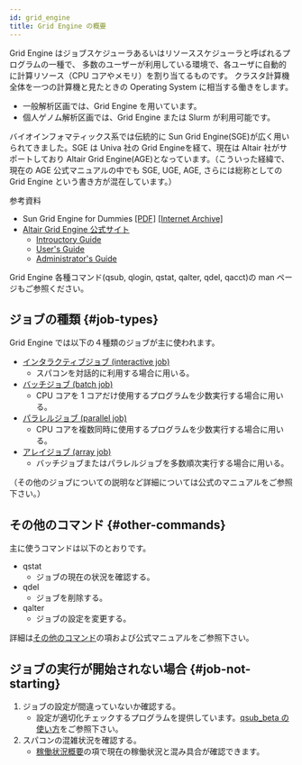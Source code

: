```yaml
---
id: grid_engine
title: Grid Engine の概要
---
```


Grid Engine はジョブスケジューラあるいはリソーススケジューラと呼ばれるプログラムの一種で、
多数のユーザーが利用している環境で、各ユーザに自動的に計算リソース（CPU コアやメモリ）を割り当てるものです。
クラスタ計算機全体を一つの計算機と見たときの Operating System に相当する働きをします。

- 一般解析区画では、Grid Engine を用いています。
- 個人ゲノム解析区画では、Grid Engine または Slurm が利用可能です。

バイオインフォマティックス系では伝統的に Sun Grid Engine(SGE)が広く用いられてきました。SGE は Univa 社の Grid Engineを経て、現在は Altair 社がサポートしており Altair Grid Engine(AGE)となっています。（こういった経緯で、現在の AGE 公式マニュアルの中でも SGE, UGE, AGE, さらには総称としての Grid Engine という書き方が混在しています。）

参考資料

- Sun Grid Engine for Dummies [[PDF]](Sun_Grid_Engine_for_Dummies.pdf) [[Internet Archive]](http://web.archive.org/web/20151011170032/https://blogs.oracle.com/templedf/entry/sun_grid_engine_for_dummies)
- [Altair Grid Engine 公式サイト](https://www.altair.com/grid-engine/)
    - [Introuctory Guide](https://2021.help.altair.com/2021.1/AltairGridEngine/8.7.0/IntroductionGE.pdf)
    - [User's Guide](https://2021.help.altair.com/2021.1/AltairGridEngine/8.7.0/UsersGuideGE.pdf)
    - [Administrator's Guide](https://2021.help.altair.com/2021.1/AltairGridEngine/8.7.0/AdminsGuideGE.pdf)



Grid Engine 各種コマンド(qsub, qlogin, qstat, qalter, qdel, qacct)の man ページもご参照ください。


## ジョブの種類 {#job-types}

Grid Engine では以下の４種類のジョブが主に使われます。

- [インタラクティブジョブ (interactive job)](/software/grid_engine/interactive_jobs)
    - スパコンを対話的に利用する場合に用いる。
- [バッチジョブ (batch job)](/software/grid_engine/batch_jobs)
    - CPU コアを 1 コアだけ使用するプログラムを少数実行する場合に用いる。
- [パラレルジョブ (parallel job)](/software/grid_engine/parallel_jobs)
    - CPU コアを複数同時に使用するプログラムを少数実行する場合に用いる。
- [アレイジョブ (array job)](/software/grid_engine/array_jobs)
    - バッチジョブまたはパラレルジョブを多数順次実行する場合に用いる。

（その他のジョブについての説明など詳細については公式のマニュアルをご参照下さい。）

## その他のコマンド {#other-commands}

主に使うコマンドは以下のとおりです。

- qstat
    - ジョブの現在の状況を確認する。
- qdel
    - ジョブを削除する。
- qalter
    - ジョブの設定を変更する。

詳細は[その他のコマンド](/software/grid_engine/other_commands)の項および公式マニュアルをご参照下さい。

## ジョブの実行が開始されない場合 {#job-not-starting}

1. ジョブの設定が間違っていないか確認する。
    - 設定が適切化チェックするプログラムを提供しています。[qsub_beta の使い方](/software/qsub_beta)をご参照下さい。
2. スパコンの混雑状況を確認する。
    - [稼働状況概要](/operation)の項で現在の稼働状況と混み具合が確認できます。

